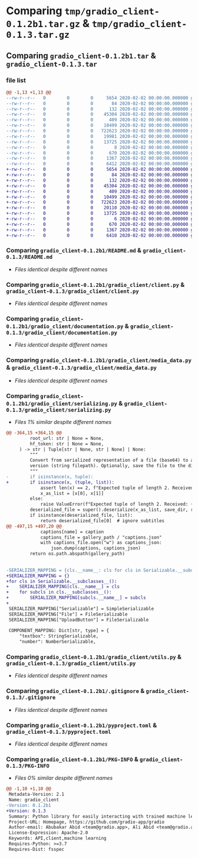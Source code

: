 # Comparing `tmp/gradio_client-0.1.2b1.tar.gz` & `tmp/gradio_client-0.1.3.tar.gz`

## Comparing `gradio_client-0.1.2b1.tar` & `gradio_client-0.1.3.tar`

### file list

```diff
@@ -1,13 +1,13 @@
--rw-r--r--   0        0        0     5654 2020-02-02 00:00:00.000000 gradio_client-0.1.2b1/README.md
--rw-r--r--   0        0        0       84 2020-02-02 00:00:00.000000 gradio_client-0.1.2b1/requirements.txt
--rw-r--r--   0        0        0      132 2020-02-02 00:00:00.000000 gradio_client-0.1.2b1/gradio_client/__init__.py
--rw-r--r--   0        0        0    45304 2020-02-02 00:00:00.000000 gradio_client-0.1.2b1/gradio_client/client.py
--rw-r--r--   0        0        0      409 2020-02-02 00:00:00.000000 gradio_client-0.1.2b1/gradio_client/data_classes.py
--rw-r--r--   0        0        0    10499 2020-02-02 00:00:00.000000 gradio_client-0.1.2b1/gradio_client/documentation.py
--rw-r--r--   0        0        0   722623 2020-02-02 00:00:00.000000 gradio_client-0.1.2b1/gradio_client/media_data.py
--rw-r--r--   0        0        0    19981 2020-02-02 00:00:00.000000 gradio_client-0.1.2b1/gradio_client/serializing.py
--rw-r--r--   0        0        0    13725 2020-02-02 00:00:00.000000 gradio_client-0.1.2b1/gradio_client/utils.py
--rw-r--r--   0        0        0        8 2020-02-02 00:00:00.000000 gradio_client-0.1.2b1/gradio_client/version.txt
--rw-r--r--   0        0        0      670 2020-02-02 00:00:00.000000 gradio_client-0.1.2b1/.gitignore
--rw-r--r--   0        0        0     1367 2020-02-02 00:00:00.000000 gradio_client-0.1.2b1/pyproject.toml
--rw-r--r--   0        0        0     6412 2020-02-02 00:00:00.000000 gradio_client-0.1.2b1/PKG-INFO
+-rw-r--r--   0        0        0     5654 2020-02-02 00:00:00.000000 gradio_client-0.1.3/README.md
+-rw-r--r--   0        0        0       84 2020-02-02 00:00:00.000000 gradio_client-0.1.3/requirements.txt
+-rw-r--r--   0        0        0      132 2020-02-02 00:00:00.000000 gradio_client-0.1.3/gradio_client/__init__.py
+-rw-r--r--   0        0        0    45304 2020-02-02 00:00:00.000000 gradio_client-0.1.3/gradio_client/client.py
+-rw-r--r--   0        0        0      409 2020-02-02 00:00:00.000000 gradio_client-0.1.3/gradio_client/data_classes.py
+-rw-r--r--   0        0        0    10499 2020-02-02 00:00:00.000000 gradio_client-0.1.3/gradio_client/documentation.py
+-rw-r--r--   0        0        0   722623 2020-02-02 00:00:00.000000 gradio_client-0.1.3/gradio_client/media_data.py
+-rw-r--r--   0        0        0    20110 2020-02-02 00:00:00.000000 gradio_client-0.1.3/gradio_client/serializing.py
+-rw-r--r--   0        0        0    13725 2020-02-02 00:00:00.000000 gradio_client-0.1.3/gradio_client/utils.py
+-rw-r--r--   0        0        0        6 2020-02-02 00:00:00.000000 gradio_client-0.1.3/gradio_client/version.txt
+-rw-r--r--   0        0        0      670 2020-02-02 00:00:00.000000 gradio_client-0.1.3/.gitignore
+-rw-r--r--   0        0        0     1367 2020-02-02 00:00:00.000000 gradio_client-0.1.3/pyproject.toml
+-rw-r--r--   0        0        0     6410 2020-02-02 00:00:00.000000 gradio_client-0.1.3/PKG-INFO
```

### Comparing `gradio_client-0.1.2b1/README.md` & `gradio_client-0.1.3/README.md`

 * *Files identical despite different names*

### Comparing `gradio_client-0.1.2b1/gradio_client/client.py` & `gradio_client-0.1.3/gradio_client/client.py`

 * *Files identical despite different names*

### Comparing `gradio_client-0.1.2b1/gradio_client/documentation.py` & `gradio_client-0.1.3/gradio_client/documentation.py`

 * *Files identical despite different names*

### Comparing `gradio_client-0.1.2b1/gradio_client/media_data.py` & `gradio_client-0.1.3/gradio_client/media_data.py`

 * *Files identical despite different names*

### Comparing `gradio_client-0.1.2b1/gradio_client/serializing.py` & `gradio_client-0.1.3/gradio_client/serializing.py`

 * *Files 1% similar despite different names*

```diff
@@ -364,15 +364,15 @@
         root_url: str | None = None,
         hf_token: str | None = None,
     ) -> str | Tuple[str | None, str | None] | None:
         """
         Convert from serialized representation of a file (base64) to a human-friendly
         version (string filepath). Optionally, save the file to the directory specified by `save_dir`
         """
-        if isinstance(x, tuple):
+        if isinstance(x, (tuple, list)):
             assert len(x) == 2, f"Expected tuple of length 2. Received: {x}"
             x_as_list = [x[0], x[1]]
         else:
             raise ValueError(f"Expected tuple of length 2. Received: {x}")
         deserialized_file = super().deserialize(x_as_list, save_dir, root_url, hf_token)  # type: ignore
         if isinstance(deserialized_file, list):
             return deserialized_file[0]  # ignore subtitles
@@ -497,15 +497,20 @@
             captions[name] = caption
             captions_file = gallery_path / "captions.json"
             with captions_file.open("w") as captions_json:
                 json.dump(captions, captions_json)
         return os.path.abspath(gallery_path)
 
 
-SERIALIZER_MAPPING = {cls.__name__: cls for cls in Serializable.__subclasses__()}
+SERIALIZER_MAPPING = {}
+for cls in Serializable.__subclasses__():
+    SERIALIZER_MAPPING[cls.__name__] = cls
+    for subcls in cls.__subclasses__():
+        SERIALIZER_MAPPING[subcls.__name__] = subcls
+
 SERIALIZER_MAPPING["Serializable"] = SimpleSerializable
 SERIALIZER_MAPPING["File"] = FileSerializable
 SERIALIZER_MAPPING["UploadButton"] = FileSerializable
 
 COMPONENT_MAPPING: Dict[str, type] = {
     "textbox": StringSerializable,
     "number": NumberSerializable,
```

### Comparing `gradio_client-0.1.2b1/gradio_client/utils.py` & `gradio_client-0.1.3/gradio_client/utils.py`

 * *Files identical despite different names*

### Comparing `gradio_client-0.1.2b1/.gitignore` & `gradio_client-0.1.3/.gitignore`

 * *Files identical despite different names*

### Comparing `gradio_client-0.1.2b1/pyproject.toml` & `gradio_client-0.1.3/pyproject.toml`

 * *Files identical despite different names*

### Comparing `gradio_client-0.1.2b1/PKG-INFO` & `gradio_client-0.1.3/PKG-INFO`

 * *Files 0% similar despite different names*

```diff
@@ -1,10 +1,10 @@
 Metadata-Version: 2.1
 Name: gradio_client
-Version: 0.1.2b1
+Version: 0.1.3
 Summary: Python library for easily interacting with trained machine learning models
 Project-URL: Homepage, https://github.com/gradio-app/gradio
 Author-email: Abubakar Abid <team@gradio.app>, Ali Abid <team@gradio.app>, Ali Abdalla <team@gradio.app>, Dawood Khan <team@gradio.app>, Ahsen Khaliq <team@gradio.app>, Pete Allen <team@gradio.app>, Freddy Boulton <team@gradio.app>
 License-Expression: Apache-2.0
 Keywords: API,client,machine learning
 Requires-Python: >=3.7
 Requires-Dist: fsspec
```

